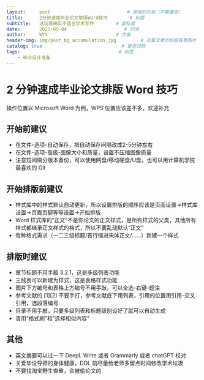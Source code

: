 ```yaml
---
layout:     post                            # 使用的布局（不需要改）
title:      2分钟速成毕业论文排版Word技巧        # 标题 
subtitle:   这玩意确实不适合学术写作        # 副标题
date:       2023-05-04                     # 时间
author:     WYX                         # 作者
header-img: img/post_bg_accumulation.jpg         # 这篇文章的标题背景图片
catalog: true                             # 是否归档
tags:                                    # 标签
    - 毕业设计准备
---
```


# 2 分钟速成毕业论文排版 Word 技巧

操作位置以 Microsoft Word 为例，WPS 位置应该差不多，欢迎补充

## 开始前建议

* 在文件-选项-自动保存，把自动保存间隔改成2-5分钟左右
* 在文件-选项-高级-图像大小和质量，设置不压缩图像质量
* 注意短间隔分版本备份，可以使用网盘/移动硬盘/U盘，也可以用计算机学院最喜欢的 Git

## 开始排版前建议

* 样式库中的样式默认自动更新，所以设置排版的顺序应该是页面设置→样式库设置→页眉页脚等等设置→开始排版
* Word 样式库的“正文”不是你论文的正文样式，是所有样式的父类，其他所有样式都继承正文样式的格式，所以不要乱动默认“正文”
* 每种格式需求（一二三级标题/首行缩进宋体正文/……）新建一个样式

## 排版时建议

* 章节标题不用手敲 3.2.1，这是多级列表功能
* 三线表可以新建为样式，这是表格样式功能
* 图片下方编号和表格上方编号不用手敲，可以全选-右键-题注
* 参考文献的 [1][2] 不要手打，参考文献底下用列表，引用的位置用引用-交叉引用，选段落编号
* 目录不用手敲，只要多级列表和标题级别设好了就可以自动生成
* 善用“格式刷”和“选择相似内容”

## 其他

* 英文摘要可以过一下 DeepL Write 或者 Grammarly 或者 chatGPT 校对
* 关爱毕设导师的身体健康，DDL 前尽量给老师多留点时间修改学术垃圾
* 不要找淘宝野生查重，会被偷论文的 
